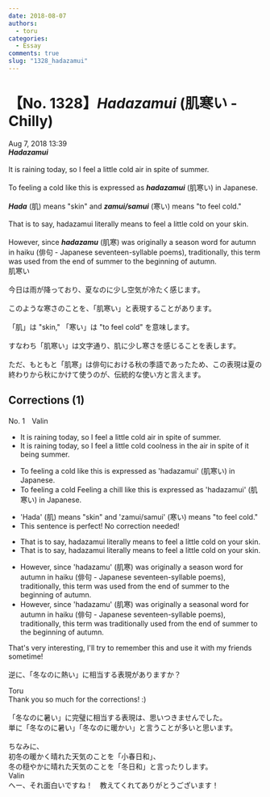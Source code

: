 ```yaml
---
date: 2018-08-07
authors:
  - toru
categories:
  - Essay
comments: true
slug: "1328_hadazamui"
---
```


# 【No. 1328】<strong><em>Hadazamui</em></strong> (肌寒い - Chilly)
<div class="date">Aug 7, 2018 13:39</div>
<div id="post"><div id="body_show_ori">
<strong><em>Hadazamui</em></strong><br/><br/>It is raining today, so I feel a little cold air in spite of summer.<br/><br/>To feeling a cold like this is expressed as <strong><em>hadazamui</em></strong> (肌寒い) in Japanese.<br/><br/><strong><em>Hada</em></strong> (肌) means "skin" and <strong><em>zamui/samui</em></strong> (寒い) means "to feel cold."<br/><br/>That is to say, hadazamui literally means to feel a little cold on your skin.<br/><br/>However, since <strong><em>hadazamu</em></strong> (肌寒) was originally a season word for autumn in haiku (俳句 - Japanese seventeen-syllable poems), traditionally, this term was used from the end of summer to the beginning of autumn.
</div></div>

<!-- more -->

<div id="post_ja"><div id="body_show_mo">
肌寒い<br/><br/>今日は雨が降っており、夏なのに少し空気が冷たく感じます。<br/><br/>このような寒さのことを、「肌寒い」と表現することがあります。<br/><br/>「肌」は "skin," 「寒い」は "to feel cold" を意味します。<br/><br/>すなわち「肌寒い」は文字通り、肌に少し寒さを感じることを表します。<br/><br/>ただ、もともと「肌寒」は俳句における秋の季語であったため、この表現は夏の終わりから秋にかけて使うのが、伝統的な使い方と言えます。
</div></div>

## Corrections (1)
<div id="block"><div class="first_name"> No. 1　<span class="just_name">Valin</span></div><div id="block2">
<ul class="correction_field">
<li class="incorrect">It is raining today, so I feel a little cold air in spite of summer.</li>
<li class="corrected correct">
It is raining today, so I feel a little <span class="sline">cold</span> <span class="f_red">coolness in the air</span> in spite of <span class="f_red">it being</span> summer.
</li>
</ul>
<ul class="correction_field">
<li class="incorrect">To feeling a cold like this is expressed as 'hadazamui' (肌寒い) in Japanese.</li>
<li class="corrected correct">
<span class="sline">To feeling a cold</span> <span class="f_blue">Feeling a chill</span> like this is expressed as 'hadazamui' (肌寒い) in Japanese.
</li>
</ul>
<ul class="correction_field">
<li class="incorrect">'Hada' (肌) means "skin" and 'zamui/samui' (寒い) means "to feel cold."</li>
<li class="corrected perfect">This sentence is perfect! No correction needed!</li>
</ul>
<ul class="correction_field">
<li class="incorrect">That is to say, hadazamui literally means to feel a little cold on your skin.</li>
<li class="corrected correct">
That is to say, hadazamui literally means to feel a little cold on your skin.
</li>
</ul>
<ul class="correction_field">
<li class="incorrect">However, since 'hadazamu' (肌寒) was originally a season word for autumn in haiku (俳句 - Japanese seventeen-syllable poems), traditionally, this term was used from the end of summer to the beginning of autumn.</li>
<li class="corrected correct">
However, since 'hadazamu' (肌寒) was originally a season<span class="f_red">al</span> word for autumn in haiku (俳句 - Japanese seventeen-syllable poems), <span class="sline">traditionally, </span>this term was <span class="f_red">traditionally</span> used from the end of summer to the beginning of autumn.
</li>
</ul>
<p class="comment_small">
 That's very interesting, I'll try to remember this and use it with my friends sometime!
 <br/>
 <br/>
 逆に、「冬なのに熱い」に相当する表現がありますか？
</p>

</div><div class="name"><span class="just_name">Toru</span><br>
Thank you so much for the corrections! :)<br/><br/>「冬なのに暑い」に完璧に相当する表現は、思いつきませんでした。<br/>単に「冬なのに暑い」「冬なのに暖かい」と言うことが多いと思います。<br/><br/>ちなみに、<br/>初冬の暖かく晴れた天気のことを「小春日和」、<br/>冬の穏やかに晴れた天気のことを「冬日和」と言ったりします。
</div>
<div class="name"><span class="just_name">Valin</span><br>
へー、それ面白いですね！　教えてくれてありがとうございます！
</div>
</div>
